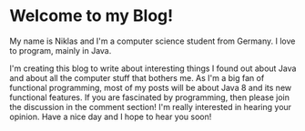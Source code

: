 # Welcome to my Blog!

My name is Niklas and I'm a computer science student from Germany. I love to program, mainly in Java.

I'm creating this blog to write about interesting things I found out about Java and about all the computer stuff that bothers me. As I'm a big fan of functional programming, most of my posts will be about Java 8 and its new functional features.
If you are fascinated by programming, then please join the discussion in the comment section! I'm really interested in hearing your opinion.
Have a nice day and I hope to hear you soon!
